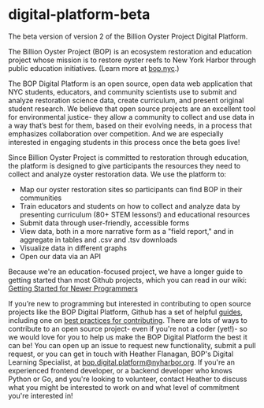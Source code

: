 # digital-platform-beta
The beta version of version 2 of the Billion Oyster Project Digital Platform.

The Billion Oyster Project (BOP) is an ecosystem restoration and education project whose mission is to restore oyster reefs to New York Harbor through public education initiatives.  (Learn more at [bop.nyc](https://bop.nyc).)

The BOP Digital Platform is an open source, open data web application that NYC students, educators, and community scientists use to submit and analyze restoration science data, create curriculum, and present original student research. We believe that open source projects are an excellent tool for environmental justice- they allow a community to collect and use data in a way that’s best for them, based on their evolving needs, in a process that emphasizes collaboration over competition. And we are especially interested in engaging students in this process once the beta goes live!  

Since Billion Oyster Project is committed to restoration through education, the platform is designed to give participants the resources they need to collect and analyze oyster restoration data.  We use the platform to:

- Map our oyster restoration sites so participants can find BOP in their communities
- Train educators and students on how to collect and analyze data by presenting curriculum (80+ STEM lessons!) and educational resources
- Submit data through user-friendly, accessible forms
- View data, both in a more narrative form as a "field report," and in aggregate in tables and .csv and .tsv downloads
- Visualize data in different graphs
- Open our data via an API

Because we're an education-focused project, we have a longer guide to getting started than most Github projects, which you can read in our wiki: [Getting Started for Newer Programmers](https://github.com/BillionOysterProject/digital-platform-beta/wiki/Getting-Started-for-Newer-Programmers)

If you’re new to programming but interested in contributing to open source projects like the BOP Digital Platform, Github has a set of helpful [guides](https://opensource.guide/), including one on [best practices for contributing](https://opensource.guide/how-to-contribute/). There are lots of ways to contribute to an open source project- even if you're not a coder (yet!)- so we would love for you to help us make the BOP Digital Platform the best it can be!  You can open up an issue to request new functionality, submit a pull request, or you can get in touch with Heather Flanagan, BOP's Digital Learning Specialist, at <bop.digital.platform@nyharbor.org>.  If you're an experienced frontend developer, or a backend developer who knows Python or Go, and you're looking to volunteer, contact Heather to discuss what you might be interested to work on and what level of commitment you're interested in!
